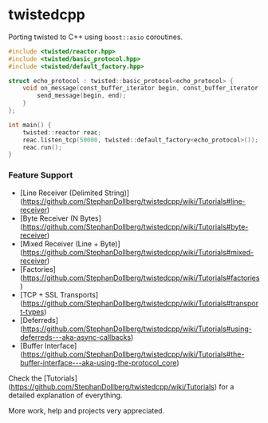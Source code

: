 twistedcpp
==========
Porting twisted to C++ using `boost::asio` coroutines.

``` cpp
#include <twisted/reactor.hpp>
#include <twisted/basic_protocol.hpp>
#include <twisted/default_factory.hpp>

struct echo_protocol : twisted::basic_protocol<echo_protocol> {
    void on_message(const_buffer_iterator begin, const_buffer_iterator end) { 
        send_message(begin, end);
    }
};

int main() {
    twisted::reactor reac;
    reac.listen_tcp(50000, twisted::default_factory<echo_protocol>());
    reac.run();
}
```
### Feature Support
 - [Line Receiver (Delimited String)] (https://github.com/StephanDollberg/twistedcpp/wiki/Tutorials#line-receiver)
 - [Byte Receiver (N Bytes] (https://github.com/StephanDollberg/twistedcpp/wiki/Tutorials#byte-receiver)
 - [Mixed Receiver (Line + Byte)] (https://github.com/StephanDollberg/twistedcpp/wiki/Tutorials#mixed-receiver)
 - [Factories] (https://github.com/StephanDollberg/twistedcpp/wiki/Tutorials#factories)
 - [TCP + SSL Transports] (https://github.com/StephanDollberg/twistedcpp/wiki/Tutorials#transport-types)
 - [Deferreds] (https://github.com/StephanDollberg/twistedcpp/wiki/Tutorials#using-deferreds---aka-async-callbacks)
 - [Buffer Interface] (https://github.com/StephanDollberg/twistedcpp/wiki/Tutorials#the-buffer-interface---aka-using-the-protocol_core)

Check the [Tutorials] (https://github.com/StephanDollberg/twistedcpp/wiki/Tutorials) for a detailed explanation of everything.

More work, help and projects very appreciated. 
